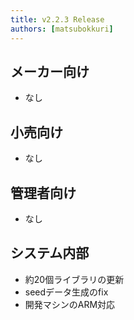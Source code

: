 ```yaml
---
title: v2.2.3 Release
authors: [matsubokkuri]
---
```


## メーカー向け

- なし

## 小売向け

- なし

## 管理者向け

- なし


## システム内部

- 約20個ライブラリの更新
- seedデータ生成のfix
- 開発マシンのARM対応


